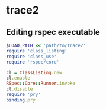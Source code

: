 # trace2

## Editing rspec executable

```ruby
$LOAD_PATH << 'path/to/trace2'
require 'class_listing'
require 'class_use'
require 'rspec/core'

cl = ClassListing.new
cl.enable
RSpec::Core::Runner.invoke
cl.disable
require 'pry'
binding.pry
```
